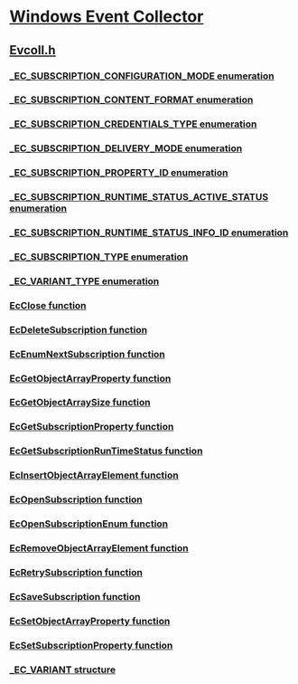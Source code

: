 # [Windows Event Collector](../_wec/index.md)
## [Evcoll.h](index.md)
### [_EC_SUBSCRIPTION_CONFIGURATION_MODE enumeration](../evcoll/ne-evcoll-_ec_subscription_configuration_mode.md)
### [_EC_SUBSCRIPTION_CONTENT_FORMAT enumeration](../evcoll/ne-evcoll-_ec_subscription_content_format.md)
### [_EC_SUBSCRIPTION_CREDENTIALS_TYPE enumeration](../evcoll/ne-evcoll-_ec_subscription_credentials_type.md)
### [_EC_SUBSCRIPTION_DELIVERY_MODE enumeration](../evcoll/ne-evcoll-_ec_subscription_delivery_mode.md)
### [_EC_SUBSCRIPTION_PROPERTY_ID enumeration](../evcoll/ne-evcoll-_ec_subscription_property_id.md)
### [_EC_SUBSCRIPTION_RUNTIME_STATUS_ACTIVE_STATUS enumeration](../evcoll/ne-evcoll-_ec_subscription_runtime_status_active_status.md)
### [_EC_SUBSCRIPTION_RUNTIME_STATUS_INFO_ID enumeration](../evcoll/ne-evcoll-_ec_subscription_runtime_status_info_id.md)
### [_EC_SUBSCRIPTION_TYPE enumeration](../evcoll/ne-evcoll-_ec_subscription_type.md)
### [_EC_VARIANT_TYPE enumeration](../evcoll/ne-evcoll-_ec_variant_type.md)
### [EcClose function](../evcoll/nf-evcoll-ecclose.md)
### [EcDeleteSubscription function](../evcoll/nf-evcoll-ecdeletesubscription.md)
### [EcEnumNextSubscription function](../evcoll/nf-evcoll-ecenumnextsubscription.md)
### [EcGetObjectArrayProperty function](../evcoll/nf-evcoll-ecgetobjectarrayproperty.md)
### [EcGetObjectArraySize function](../evcoll/nf-evcoll-ecgetobjectarraysize.md)
### [EcGetSubscriptionProperty function](../evcoll/nf-evcoll-ecgetsubscriptionproperty.md)
### [EcGetSubscriptionRunTimeStatus function](../evcoll/nf-evcoll-ecgetsubscriptionruntimestatus.md)
### [EcInsertObjectArrayElement function](../evcoll/nf-evcoll-ecinsertobjectarrayelement.md)
### [EcOpenSubscription function](../evcoll/nf-evcoll-ecopensubscription.md)
### [EcOpenSubscriptionEnum function](../evcoll/nf-evcoll-ecopensubscriptionenum.md)
### [EcRemoveObjectArrayElement function](../evcoll/nf-evcoll-ecremoveobjectarrayelement.md)
### [EcRetrySubscription function](../evcoll/nf-evcoll-ecretrysubscription.md)
### [EcSaveSubscription function](../evcoll/nf-evcoll-ecsavesubscription.md)
### [EcSetObjectArrayProperty function](../evcoll/nf-evcoll-ecsetobjectarrayproperty.md)
### [EcSetSubscriptionProperty function](../evcoll/nf-evcoll-ecsetsubscriptionproperty.md)
### [_EC_VARIANT structure](../evcoll/ns-evcoll-_ec_variant.md)

